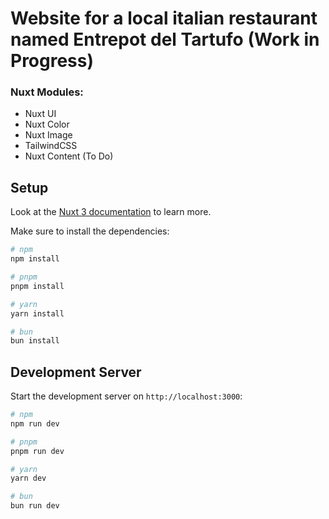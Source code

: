 # Website for a local italian restaurant named Entrepot del Tartufo (Work in Progress)

### Nuxt Modules:

- Nuxt UI
- Nuxt Color
- Nuxt Image
- TailwindCSS
- Nuxt Content (To Do)


## Setup
Look at the [Nuxt 3 documentation](https://nuxt.com/docs/getting-started/introduction) to learn more.

Make sure to install the dependencies:

```bash
# npm
npm install

# pnpm
pnpm install

# yarn
yarn install

# bun
bun install
```

## Development Server

Start the development server on `http://localhost:3000`:

```bash
# npm
npm run dev

# pnpm
pnpm run dev

# yarn
yarn dev

# bun
bun run dev
```
